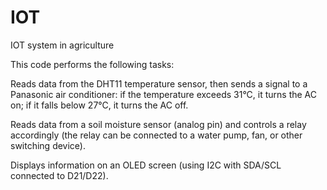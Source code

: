 # IOT
IOT system in agriculture

This code performs the following tasks:

Reads data from the DHT11 temperature sensor, then sends a signal to a Panasonic air conditioner: if the temperature exceeds 31°C, it turns the AC on; if it falls below 27°C, it turns the AC off.

Reads data from a soil moisture sensor (analog pin) and controls a relay accordingly (the relay can be connected to a water pump, fan, or other switching device).

Displays information on an OLED screen (using I2C with SDA/SCL connected to D21/D22).

